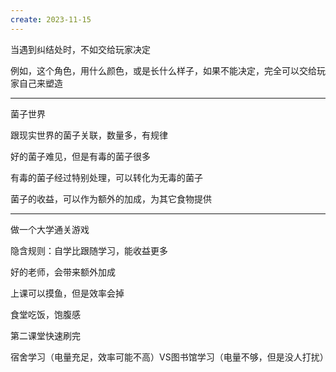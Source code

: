 ```yaml
---
create: 2023-11-15
---
```

当遇到纠结处时，不如交给玩家决定

例如，这个角色，用什么颜色，或是长什么样子，如果不能决定，完全可以交给玩家自己来塑造

---

菌子世界

跟现实世界的菌子关联，数量多，有规律

好的菌子难见，但是有毒的菌子很多

有毒的菌子经过特别处理，可以转化为无毒的菌子

菌子的收益，可以作为额外的加成，为其它食物提供

---

做一个大学通关游戏

隐含规则：自学比跟随学习，能收益更多

好的老师，会带来额外加成

上课可以摸鱼，但是效率会掉

食堂吃饭，饱腹感

第二课堂快速刷完

宿舍学习（电量充足，效率可能不高）VS图书馆学习（电量不够，但是没人打扰）
